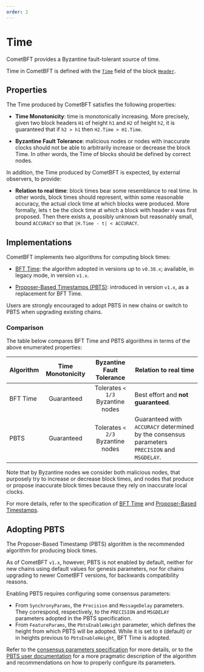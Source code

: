 ```yaml
---
order: 2
---
```

# Time

CometBFT provides a Byzantine fault-tolerant source of time.

Time in CometBFT is defined with the [`Time`][spec-time] field of the
block [`Header`][spec-header].

## Properties

The Time produced by CometBFT satisfies the following properties:

- **Time Monotonicity**: time is monotonically increasing.  More precisely, given
  two block headers `H1` of height `h1` and `H2` of height `h2`,
  it is guaranteed that if `h2 > h1` then `H2.Time > H1.Time`.

- **Byzantine Fault Tolerance**: malicious nodes or nodes with inaccurate clocks should not be able
  to arbitrarily increase or decrease the block Time.
  In other words, the Time of blocks should be defined by correct nodes.

In addition, the Time produced by CometBFT is expected, by external observers, to provide:

- **Relation to real time**: block times bear some resemblance to real time.
  In other words, block times should represent, within some reasonable accuracy,
  the actual clock time at which blocks were produced.
  More formally, lets `t` be the clock time at which a block with header `H`
  was first proposed.
  Then there exists a, possibly unknown but reasonably small, bound `ACCURACY`
  so that `|H.Time - t| < ACCURACY`.

## Implementations

CometBFT implements two algorithms for computing block times:

- [BFT Time][bft-time]: the algorithm adopted in versions up to `v0.38.x`;
  available, in legacy mode, in version `v1.x`.

- [Proposer-Based Timestamps (PBTS)][pbts-spec]: introduced in version `v1.x`,
  as a replacement for BFT Time.

Users are strongly encouraged to adopt PBTS in new chains or switch to PBTS
when upgrading existing chains.

### Comparison

The table below compares BFT Time and PBTS algorithms in terms of the above enumerated properties:

| Algorithm | Time Monotonicity | Byzantine Fault Tolerance         | Relation to real time                                                                         |
|-----------|:-----------------:|:---------------------------------:|-----------------------------------------------------------------------------------------------|
| BFT Time  | Guaranteed        | Tolerates `< 1/3` Byzantine nodes | Best effort and **not guaranteed**.                                                           |
| PBTS      | Guaranteed        | Tolerates `< 2/3` Byzantine nodes | Guaranteed with `ACCURACY` determined by the consensus parameters `PRECISION` and `MSGDELAY`. |

Note that by Byzantine nodes we consider both malicious nodes, that purposely
try to increase or decrease block times, and nodes that produce or propose
inaccurate block times because they rely on inaccurate local clocks.

For more details, refer to the specification of [BFT Time][bft-time] and [Proposer-Based Timestamps][pbts-spec].

## Adopting PBTS

The Proposer-Based Timestamp (PBTS) algorithm is the recommended algorithm for
producing block times.

As of CometBFT `v1.x`, however, PBTS is not enabled by default, neither for new
chains using default values for genesis parameters, nor for chains upgrading to
newer CometBFT versions, for backwards compatibility reasons.

Enabling PBTS requires configuring some consensus parameters:

- From `SynchronyParams`, the `Precision` and `MessageDelay` parameters.
  They correspond, respectively, to the `PRECISION` and `MSGDELAY` parameters 
  adopted in the PBTS specification.
- From `FeatureParams`, the `PbtsEnableHeight` parameter, which defines the
  height from which PBTS will be adopted.
  While it is set to `0` (default) or in heights previous to
  `PbtsEnableHeight`, BFT Time is adopted.

Refer to the [consensus parameters specification][spec-params] for more details,
or to the [PBTS user documentation]() for a more pragmatic description of the
algorithm and recommendations on how to properly configure its parameters.

[spec-time]: ../core/data_structures.md#time
[spec-header]: ../core/data_structures.md#header
[bft-time]: ./bft-time.md
[pbts-spec]: ./proposer-based-timestamp/README.md
[spec-params]: ../core/data_structures.md#consensusparams
[pbts-doc]: https://github.com/cometbft/cometbft/blob/feature/pbts/docs/explanation/core/proposer-based-timestamps.md
